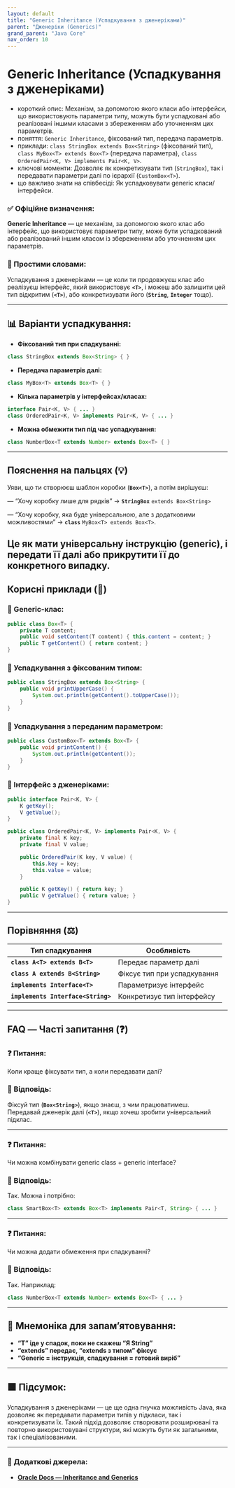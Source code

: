 ```yaml
---
layout: default
title: "Generic Inheritance (Успадкування з дженеріками)"
parent: "Дженеріки (Generics)"
grand_parent: "Java Core"
nav_order: 10
---
```


# Generic Inheritance (Успадкування з дженеріками)

*   короткий опис: Механізм, за допомогою якого класи або інтерфейси, що використовують параметри типу, можуть бути успадковані або реалізовані іншими класами з збереженням або уточненням цих параметрів.
*   поняття: `Generic Inheritance`, фіксований тип, передача параметрів.
*   приклади: `class StringBox extends Box<String>` (фіксований тип), `class MyBox<T> extends Box<T>` (передача параметра), `class OrderedPair<K, V> implements Pair<K, V>`.
*   ключові моменти: Дозволяє як конкретизувати тип (`StringBox`), так і передавати параметри далі по ієрархії (`CustomBox<T>`).
*   що важливо знати на співбесіді: Як успадковувати generic класи/інтерфейси.
### **✅ Офіційне визначення:**

**Generic Inheritance** — це механізм, за допомогою якого клас або інтерфейс, що використовує параметри типу, може бути успадкований або реалізований іншим класом із збереженням або уточненням цих параметрів.

### **🧠 Простими словами:**

Успадкування з дженеріками — це коли ти продовжуєш клас або реалізуєш інтерфейс, який використовує **`<T>`**, і можеш або залишити цей тип відкритим (**`<T>`**), або конкретизувати його (**`String`**, **`Integer`** тощо).


---

## **📊 Варіанти успадкування:**



* **Фіксований тип при спадкуванні:**

```java
class StringBox extends Box<String> { }
```
* **Передача параметрів далі:**

```java
class MyBox<T> extends Box<T> { }
```
* **Кілька параметрів у інтерфейсах/класах:**

```java
interface Pair<K, V> { ... }
class OrderedPair<K, V> implements Pair<K, V> { ... }
```
* **Можна обмежити тип під час успадкування:**

```java
class NumberBox<T extends Number> extends Box<T> { }
```
---

## **Пояснення на пальцях (💡)**

Уяви, що ти створюєш шаблон коробки (**`Box<T>`**), а потім вирішуєш:

— “Хочу коробку лише для рядків” -> **`StringBox`** `extends Box<String>`

— “Хочу коробку, яка буде універсальною, але з додатковими можливостями” -> **`class`** `MyBox<T> extends Box<T>`.

Це як мати універсальну інструкцію (generic), і передати її далі або прикрутити її до конкретного випадку.
---

## **Корисні приклади (🧪)**

### **🔸 Generic-клас:**

```java
public class Box<T> {
    private T content;
    public void setContent(T content) { this.content = content; }
    public T getContent() { return content; }
}
```
### **🔸 Успадкування з фіксованим типом:**

```java
public class StringBox extends Box<String> {
    public void printUpperCase() {
        System.out.println(getContent().toUpperCase());
    }
}
```
### **🔸 Успадкування з переданим параметром:**

```java
public class CustomBox<T> extends Box<T> {
    public void printContent() {
        System.out.println(getContent());
    }
}
```
### **🔸 Інтерфейс з дженеріками:**

```java
public interface Pair<K, V> {
    K getKey();
    V getValue();
}

public class OrderedPair<K, V> implements Pair<K, V> {
    private final K key;
    private final V value;

    public OrderedPair(K key, V value) {
        this.key = key;
        this.value = value;
    }

    public K getKey() { return key; }
    public V getValue() { return value; }
}
```
---

## **Порівняння (⚖️)**

| Тип спадкування | Особливість |
| ----- | ----- |
| **`class A<T> extends B<T>`** | Передає параметр далі |
| **`class A extends B<String>`** | Фіксує тип при успадкування |
| **`implements Interface<T>`** | Параметризує інтерфейс |
| **`implements Interface<String>`** | Конкретизує тип інтерфейсу |

---

## **FAQ — Часті запитання (❓)**

### **❓ Питання:**

 Коли краще фіксувати тип, а коли передавати далі?

### **💬 Відповідь:**





Фіксуй тип (**`Box<String>`**), якщо знаєш, з чим працюватимеш.  
Передавай дженерік далі (**`<T>`**), якщо хочеш зробити універсальний підклас.

---

### **❓ Питання:**

 Чи можна комбінувати generic class \+ generic interface?

### **💬 Відповідь:**





Так. Можна і потрібно:

```java
class SmartBox<T> extends Box<T> implements Pair<T, String> { ... }
```
---

### **❓ Питання:**

 Чи можна додати обмеження при спадкуванні?

### **💬 Відповідь:**





Так. Наприклад:

```java
class NumberBox<T extends Number> extends Box<T> { ... }
```
---

## **🧠 Мнемоніка для запам’ятовування:**

* **“T” іде у спадок, поки не скажеш “Я String”**
* **“extends” передає, “extends з типом” фіксує**
* **“Generic \= інструкція, спадкування \= готовий виріб”**

---

## **🟩 Підсумок:**

Успадкування з дженеріками — це ще одна гнучка можливість Java, яка дозволяє як передавати параметри типів у підкласи, так і конкретизувати їх. Такий підхід дозволяє створювати розширювані та повторно використовувані структури, які можуть бути як загальними, так і спеціалізованими.

---

### **🔗 Додаткові джерела:**

* [**Oracle Docs — Inheritance and Generics**](https://docs.oracle.com/javase/tutorial/java/generics/inheritance.html)